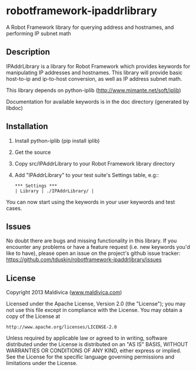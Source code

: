 robotframework-ipaddrlibrary
=============

A Robot Framework library for querying address and hostnames, and performing IP 
subnet math

Description
-----------

IPAddrLibrary is a library for Robot Framework which provides keywords for
manipulating IP addresses and hostnames.  This library will provide basic
host-to-ip and ip-to-host conversion, as well as IP address subnet math.

This library depends on python-iplib (http://www.mimante.net/soft/iplib)

Documentation for available keywords is in the doc directory (generated by libdoc)

Installation
------------

1.  Install python-iplib (pip install iplib)
2.  Get the source
3.  Copy src/IPAddrLibrary to your Robot Framework library directory
4.  Add "IPAddrLibrary" to your test suite's Settings table, e.g::
   
        *** Settings ***
        | Library | ./IPAddrLibrary/ |
   
You can now start using the keywords in your user keywords and test cases.

Issues
------
No doubt there are bugs and missing functionality in this library.  If you encounter any 
problems or have a feature request (i.e. new keywords you'd like to have), please open
an issue on the project's github issue tracker: 
https://github.com/tduskin/robotframework-ipaddrlibrary/issues

License
-------
Copyright 2013 Maldivica (www.maldivica.com)

Licensed under the Apache License, Version 2.0 (the "License");
you may not use this file except in compliance with the License.
You may obtain a copy of the License at

    http://www.apache.org/licenses/LICENSE-2.0

Unless required by applicable law or agreed to in writing, software
distributed under the License is distributed on an "AS IS" BASIS,
WITHOUT WARRANTIES OR CONDITIONS OF ANY KIND, either express or implied.
See the License for the specific language governing permissions and
limitations under the License.